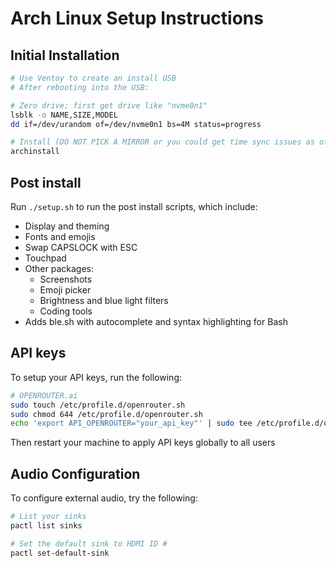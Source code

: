 # Arch Linux Setup Instructions

## Initial Installation

```sh
# Use Ventoy to create an install USB
# After rebooting into the USB:

# Zero drive; first get drive like "nvme0n1"
lsblk -o NAME,SIZE,MODEL
dd if=/dev/urandom of=/dev/nvme0n1 bs=4M status=progress

# Install (DO NOT PICK A MIRROR or you could get time sync issues as of 250317)
archinstall
```

## Post install
Run `./setup.sh` to run the post install scripts, which include:
- Display and theming
- Fonts and emojis
- Swap CAPSLOCK with ESC
- Touchpad
- Other packages:
  - Screenshots
  - Emoji picker
  - Brightness and blue light filters
  - Coding tools
- Adds ble.sh with autocomplete and syntax highlighting for Bash

## API keys
To setup your API keys, run the following:

```bash
# OPENROUTER.ai
sudo touch /etc/profile.d/openrouter.sh
sudo chmod 644 /etc/profile.d/openrouter.sh
echo 'export API_OPENROUTER="your_api_key"' | sudo tee /etc/profile.d/openrouter.sh > /dev/null 
```

Then restart your machine to apply API keys globally to all users

## Audio Configuration

To configure external audio, try the following:

```sh
# List your sinks
pactl list sinks

# Set the default sink to HDMI ID #
pactl set-default-sink 
```
